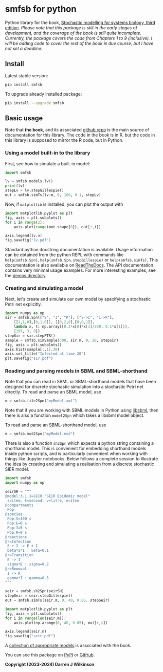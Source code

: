 # smfsb for python

Python library for the book, [Stochastic modelling for systems biology, third edition](https://github.com/darrenjw/smfsb/). *Please note that this package is still in the early stages of development, and the coverage of the book is still quite incomplete. Currently, the package covers the code from Chapters 1 to 9 (inclusive). I will be adding code to cover the rest of the book in due course, but I have not set a deadline.*

## Install

Latest stable version:
```bash
pip install smfsb
```
To upgrade already installed package:
```bash
pip install --upgrade smfsb
```

## Basic usage

Note that **the book**, and its associated [github repo](https://github.com/darrenjw/smfsb) is the main source of documentation for this library. The code in the book is in R, but the code in this library is supposed to mirror the R code, but in Python.

### Using a model built-in to the library

First, see how to simulate a built-in model:
```python
import smfsb

lv = smfsb.models.lv()
print(lv)
stepLv = lv.stepGillespie()
out = smfsb.simTs(lv.m, 0, 100, 0.1, stepLv)
```
Now, if `matplotlib` is installed, you can plot the output with
```python
import matplotlib.pyplot as plt
fig, axis = plt.subplots()
for i in range(2):
	axis.plot(range(out.shape[0]), out[:,i])

axis.legend(lv.n)
fig.savefig("lv.pdf")
```
Standard python docstring documentation is available. Usage information can be obtained from the python REPL with commands like `help(smfsb.Spn)`, `help(smfsb.Spn.stepGillespie)` or `help(smfsb.simTs)`. This documentation is also available on [ReadTheDocs](https://python-smfsb.readthedocs.io/). The API documentation contains very minimal usage examples. For more interesting examples, see the [demos directory](https://github.com/darrenjw/python-smfsb/tree/main/demos).

### Creating and simulating a model

Next, let's create and simulate our own model by specifying a stochastic Petri net explicitly.
```python
import numpy as np
sir = smfsb.Spn(["S", "I", "R"], ["S->I", "I->R"],
	[[1,1,0],[0,1,0]], [[0,2,0],[0,0,1]],
	lambda x, t: np.array([0.3*x[0]*x[1]/200, 0.1*x[1]]),
	[197, 3, 0])
stepSir = sir.stepPTS()
sample = smfsb.simSample(500, sir.m, 0, 20, stepSir)
fig, axis = plt.subplots()
axis.hist(sample[:,1],30)
axis.set_title("Infected at time 20")
plt.savefig("sIr.pdf")
```

### Reading and parsing models in SBML and SBML-shorthand

Note that you can read in SBML or SBML-shorthand models that have been designed for discrete stochastic simulation into a stochastic Petri net directly. To read and parse an SBML model, use
```python
m = smfsb.file2Spn("myModel.xml")
```
Note that if you are working with SBML models in Python using [libsbml](https://pypi.org/project/python-libsbml/), then there is also a function `model2Spn` which takes a libsbml model object.

To read and parse an SBML-shorthand model, use
```python
m = smfsb.mod2Spn("myModel.mod")
```
There is also a function `sh2Spn` which expects a python string containing a shorthand model. This is convenient for embedding shorthand models inside python scripts, and is particularly convenient when working with things like Jupyter notebooks. Below follows a complete session to illustrate the idea by creating and simulating a realisation from a discrete stochastic SIER model.
```python
import smfsb
import numpy as np

seirSH = """
@model:3.1.1=SEIR "SEIR Epidemic model"
 s=item, t=second, v=litre, e=item
@compartments
 Pop
@species
 Pop:S=100 s
 Pop:E=0 s	  
 Pop:I=5 s
 Pop:R=0 s
@reactions
@r=Infection
 S + I -> E + I
 beta*S*I : beta=0.1
@r=Transition
 E -> I
 sigma*E : sigma=0.2
@r=Removal
 I -> R
 gamma*I : gamma=0.5
"""

seir = smfsb.sh2Spn(seirSH)
stepSeir = seir.stepGillespie()
out = smfsb.simTs(seir.m, 0, 40, 0.05, stepSeir)

import matplotlib.pyplot as plt
fig, axis = plt.subplots()
for i in range(len(seir.m)):
	axis.plot(np.arange(0, 40, 0.05), out[:,i])

axis.legend(seir.n)
fig.savefig("seir.pdf")
```


A [collection of appropriate models](https://github.com/darrenjw/smfsb/tree/master/models) is associated with the book.



You can see this package on [PyPI](https://pypi.org/project/smfsb/) or [GitHub](https://github.com/darrenjw/python-smfsb).


**Copyright (2023-2024) Darren J Wilkinson**


